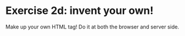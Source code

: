 # Exercise 2d: invent your own!

Make up your own HTML tag! Do it at both the browser and server side.
